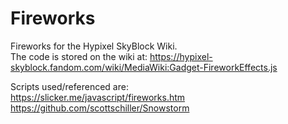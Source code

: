 # Fireworks
Fireworks for the Hypixel SkyBlock Wiki.<br>
The code is stored on the wiki at: https://hypixel-skyblock.fandom.com/wiki/MediaWiki:Gadget-FireworkEffects.js

Scripts used/referenced are:<br>https://slicker.me/javascript/fireworks.htm<br>https://github.com/scottschiller/Snowstorm
